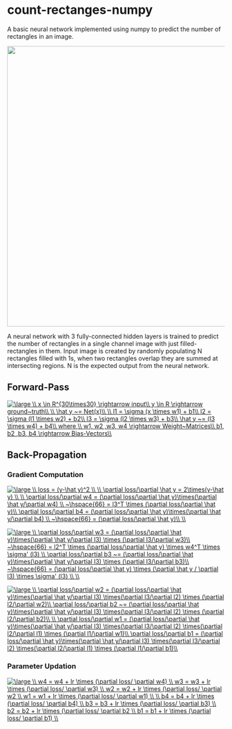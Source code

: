 # count-rectanges-numpy
A basic neural network implemented using numpy to predict the number of rectangles in an image. 

</a>
<p align="center">
    <img src="https://github.com/annabond1001/count-rects-np/blob/master/demo/figure_1.png?raw=true", width="650">
</p>

A neural network with 3 fully-connected hidden layers is trained to predict the number of rectangles in a single channel image with just filled-rectangles in them. Input image is created by randomly populating N rectangles filled with 1s, when two rectangles overlap they are summed at intersecting regions. N is the expected output from the neural network.

## Forward-Pass
<a href="https://www.codecogs.com/eqnedit.php?latex=\large&space;\\&space;x&space;\in&space;R^{30\times30}&space;\rightarrow&space;input\\&space;y&space;\in&space;R&space;\rightarrow&space;ground~truth\\&space;\\&space;\hat&space;y&space;~=&space;Net(x)\\&space;\\&space;l1&space;=&space;\sigma&space;(x&space;\times&space;w1)&space;&plus;&space;b1\\&space;l2&space;=&space;\sigma&space;(l1&space;\times&space;w2)&space;&plus;&space;b2\\&space;l3&space;=&space;\sigma&space;(l2&space;\times&space;w3)&space;&plus;&space;b3\\&space;\hat&space;y&space;~=&space;(l3&space;\times&space;w4)&space;&plus;&space;b4\\&space;where,\\&space;w1,&space;w2&space;,w3,&space;w4&space;\rightarrow&space;Weight~Matrices\\&space;b1,&space;b2&space;,b3,&space;b4&space;\rightarrow&space;Bias-Vectors\\" target="_blank"><img src="https://latex.codecogs.com/gif.latex?\large&space;\\&space;x&space;\in&space;R^{30\times30}&space;\rightarrow&space;input\\&space;y&space;\in&space;R&space;\rightarrow&space;ground~truth\\&space;\\&space;\hat&space;y&space;~=&space;Net(x)\\&space;\\&space;l1&space;=&space;\sigma&space;(x&space;\times&space;w1)&space;&plus;&space;b1\\&space;l2&space;=&space;\sigma&space;(l1&space;\times&space;w2)&space;&plus;&space;b2\\&space;l3&space;=&space;\sigma&space;(l2&space;\times&space;w3)&space;&plus;&space;b3\\&space;\hat&space;y&space;~=&space;(l3&space;\times&space;w4)&space;&plus;&space;b4\\&space;where,\\&space;w1,&space;w2&space;,w3,&space;w4&space;\rightarrow&space;Weight~Matrices\\&space;b1,&space;b2&space;,b3,&space;b4&space;\rightarrow&space;Bias-Vectors\\" title="\large \\ x \in R^{30\times30} \rightarrow input\\ y \in R \rightarrow ground~truth\\ \\ \hat y ~= Net(x)\\ \\ l1 = \sigma (x \times w1) + b1\\ l2 = \sigma (l1 \times w2) + b2\\ l3 = \sigma (l2 \times w3) + b3\\ \hat y ~= (l3 \times w4) + b4\\ where,\\ w1, w2 ,w3, w4 \rightarrow Weight~Matrices\\ b1, b2 ,b3, b4 \rightarrow Bias-Vectors\\" /></a>

## Back-Propagation
### Gradient Computation
<a href="https://www.codecogs.com/eqnedit.php?latex=\large&space;\\&space;loss&space;=&space;(y-\hat&space;y)^2&space;\\&space;\\&space;\partial&space;loss/\partial&space;\hat&space;y&space;=&space;2\times(y-\hat&space;y)&space;\\&space;\\&space;\partial&space;loss/\partial&space;w4&space;=&space;(\partial&space;loss/\partial&space;\hat&space;y)\times(\partial&space;\hat&space;y/\partial&space;w4)&space;\\&space;~\hspace{66}&space;=&space;l3^T&space;\times&space;(\partial&space;loss/\partial&space;\hat&space;y)\\&space;\partial&space;loss/\partial&space;b4&space;=&space;(\partial&space;loss/\partial&space;\hat&space;y)\times(\partial&space;\hat&space;y/\partial&space;b4)&space;\\&space;~\hspace{66}&space;=&space;(\partial&space;loss/\partial&space;\hat&space;y)\\&space;\\" target="_blank"><img src="https://latex.codecogs.com/gif.latex?\large&space;\\&space;loss&space;=&space;(y-\hat&space;y)^2&space;\\&space;\\&space;\partial&space;loss/\partial&space;\hat&space;y&space;=&space;2\times(y-\hat&space;y)&space;\\&space;\\&space;\partial&space;loss/\partial&space;w4&space;=&space;(\partial&space;loss/\partial&space;\hat&space;y)\times(\partial&space;\hat&space;y/\partial&space;w4)&space;\\&space;~\hspace{66}&space;=&space;l3^T&space;\times&space;(\partial&space;loss/\partial&space;\hat&space;y)\\&space;\partial&space;loss/\partial&space;b4&space;=&space;(\partial&space;loss/\partial&space;\hat&space;y)\times(\partial&space;\hat&space;y/\partial&space;b4)&space;\\&space;~\hspace{66}&space;=&space;(\partial&space;loss/\partial&space;\hat&space;y)\\&space;\\" title="\large \\ loss = (y-\hat y)^2 \\ \\ \partial loss/\partial \hat y = 2\times(y-\hat y) \\ \\ \partial loss/\partial w4 = (\partial loss/\partial \hat y)\times(\partial \hat y/\partial w4) \\ ~\hspace{66} = l3^T \times (\partial loss/\partial \hat y)\\ \partial loss/\partial b4 = (\partial loss/\partial \hat y)\times(\partial \hat y/\partial b4) \\ ~\hspace{66} = (\partial loss/\partial \hat y)\\ \\" /></a>

<a href="https://www.codecogs.com/eqnedit.php?latex=\large&space;\\&space;\partial&space;loss/\partial&space;w3&space;=&space;(\partial&space;loss/\partial&space;\hat&space;y)\times(\partial&space;\hat&space;y/\partial&space;l3)&space;\times&space;(\partial&space;l3/\partial&space;w3)\\&space;~\hspace{66}&space;=&space;l2^T&space;\times&space;(\partial&space;loss/\partial&space;\hat&space;y)&space;\times&space;w4^T&space;\times&space;\sigma'&space;(l3)&space;\\&space;\partial&space;loss/\partial&space;b3&space;~=&space;(\partial&space;loss/\partial&space;\hat&space;y)\times(\partial&space;\hat&space;y/\partial&space;l3)&space;\times&space;(\partial&space;l3/\partial&space;b3)\\&space;~\hspace{66}&space;=&space;(\partial&space;loss/\partial&space;\hat&space;y)&space;\times&space;(\partial&space;\hat&space;y&space;/&space;\partial&space;l3)&space;\times&space;\sigma'&space;(l3)&space;\\&space;\\" target="_blank"><img src="https://latex.codecogs.com/gif.latex?\large&space;\\&space;\partial&space;loss/\partial&space;w3&space;=&space;(\partial&space;loss/\partial&space;\hat&space;y)\times(\partial&space;\hat&space;y/\partial&space;l3)&space;\times&space;(\partial&space;l3/\partial&space;w3)\\&space;~\hspace{66}&space;=&space;l2^T&space;\times&space;(\partial&space;loss/\partial&space;\hat&space;y)&space;\times&space;w4^T&space;\times&space;\sigma'&space;(l3)&space;\\&space;\partial&space;loss/\partial&space;b3&space;~=&space;(\partial&space;loss/\partial&space;\hat&space;y)\times(\partial&space;\hat&space;y/\partial&space;l3)&space;\times&space;(\partial&space;l3/\partial&space;b3)\\&space;~\hspace{66}&space;=&space;(\partial&space;loss/\partial&space;\hat&space;y)&space;\times&space;(\partial&space;\hat&space;y&space;/&space;\partial&space;l3)&space;\times&space;\sigma'&space;(l3)&space;\\&space;\\" title="\large \\ \partial loss/\partial w3 = (\partial loss/\partial \hat y)\times(\partial \hat y/\partial l3) \times (\partial l3/\partial w3)\\ ~\hspace{66} = l2^T \times (\partial loss/\partial \hat y) \times w4^T \times \sigma' (l3) \\ \partial loss/\partial b3 ~= (\partial loss/\partial \hat y)\times(\partial \hat y/\partial l3) \times (\partial l3/\partial b3)\\ ~\hspace{66} = (\partial loss/\partial \hat y) \times (\partial \hat y / \partial l3) \times \sigma' (l3) \\ \\" /></a>

<a href="https://www.codecogs.com/eqnedit.php?latex=\large&space;\\&space;\partial&space;loss/\partial&space;w2&space;=&space;(\partial&space;loss/\partial&space;\hat&space;y)\times(\partial&space;\hat&space;y/\partial&space;l3)&space;\times(\partial&space;l3/\partial&space;l2)&space;\times&space;(\partial&space;l2/\partial&space;w2)\\&space;\partial&space;loss/\partial&space;b2&space;~=&space;(\partial&space;loss/\partial&space;\hat&space;y)\times(\partial&space;\hat&space;y/\partial&space;l3)&space;\times(\partial&space;l3/\partial&space;l2)&space;\times&space;(\partial&space;l2/\partial&space;b2)\\&space;\\&space;\partial&space;loss/\partial&space;w1&space;=&space;(\partial&space;loss/\partial&space;\hat&space;y)\times(\partial&space;\hat&space;y/\partial&space;l3)&space;\times(\partial&space;l3/\partial&space;l2)&space;\times(\partial&space;l2/\partial&space;l1)&space;\times&space;(\partial&space;l1/\partial&space;w1)\\&space;\partial&space;loss/\partial&space;b1&space;=&space;(\partial&space;loss/\partial&space;\hat&space;y)\times(\partial&space;\hat&space;y/\partial&space;l3)&space;\times(\partial&space;l3/\partial&space;l2)&space;\times(\partial&space;l2/\partial&space;l1)&space;\times&space;(\partial&space;l1/\partial&space;b1)\\" target="_blank"><img src="https://latex.codecogs.com/gif.latex?\large&space;\\&space;\partial&space;loss/\partial&space;w2&space;=&space;(\partial&space;loss/\partial&space;\hat&space;y)\times(\partial&space;\hat&space;y/\partial&space;l3)&space;\times(\partial&space;l3/\partial&space;l2)&space;\times&space;(\partial&space;l2/\partial&space;w2)\\&space;\partial&space;loss/\partial&space;b2&space;~=&space;(\partial&space;loss/\partial&space;\hat&space;y)\times(\partial&space;\hat&space;y/\partial&space;l3)&space;\times(\partial&space;l3/\partial&space;l2)&space;\times&space;(\partial&space;l2/\partial&space;b2)\\&space;\\&space;\partial&space;loss/\partial&space;w1&space;=&space;(\partial&space;loss/\partial&space;\hat&space;y)\times(\partial&space;\hat&space;y/\partial&space;l3)&space;\times(\partial&space;l3/\partial&space;l2)&space;\times(\partial&space;l2/\partial&space;l1)&space;\times&space;(\partial&space;l1/\partial&space;w1)\\&space;\partial&space;loss/\partial&space;b1&space;=&space;(\partial&space;loss/\partial&space;\hat&space;y)\times(\partial&space;\hat&space;y/\partial&space;l3)&space;\times(\partial&space;l3/\partial&space;l2)&space;\times(\partial&space;l2/\partial&space;l1)&space;\times&space;(\partial&space;l1/\partial&space;b1)\\" title="\large \\ \partial loss/\partial w2 = (\partial loss/\partial \hat y)\times(\partial \hat y/\partial l3) \times(\partial l3/\partial l2) \times (\partial l2/\partial w2)\\ \partial loss/\partial b2 ~= (\partial loss/\partial \hat y)\times(\partial \hat y/\partial l3) \times(\partial l3/\partial l2) \times (\partial l2/\partial b2)\\ \\ \partial loss/\partial w1 = (\partial loss/\partial \hat y)\times(\partial \hat y/\partial l3) \times(\partial l3/\partial l2) \times(\partial l2/\partial l1) \times (\partial l1/\partial w1)\\ \partial loss/\partial b1 = (\partial loss/\partial \hat y)\times(\partial \hat y/\partial l3) \times(\partial l3/\partial l2) \times(\partial l2/\partial l1) \times (\partial l1/\partial b1)\\" /></a>

### Parameter Updation
<a href="https://www.codecogs.com/eqnedit.php?latex=\large&space;\\&space;w4&space;=&space;w4&space;&plus;&space;lr&space;\times&space;(\partial&space;loss/&space;\partial&space;w4)&space;\\&space;w3&space;=&space;w3&space;&plus;&space;lr&space;\times&space;(\partial&space;loss/&space;\partial&space;w3)&space;\\&space;w2&space;=&space;w2&space;&plus;&space;lr&space;\times&space;(\partial&space;loss/&space;\partial&space;w2&space;\\&space;w1&space;=&space;w1&space;&plus;&space;lr&space;\times&space;(\partial&space;loss/&space;\partial&space;w1)&space;\\&space;\\&space;b4&space;=&space;b4&space;&plus;&space;lr&space;\times&space;(\partial&space;loss/&space;\partial&space;b4)&space;\\&space;b3&space;=&space;b3&space;&plus;&space;lr&space;\times&space;(\partial&space;loss/&space;\partial&space;b3)&space;\\&space;b2&space;=&space;b2&space;&plus;&space;lr&space;\times&space;(\partial&space;loss/&space;\partial&space;b2&space;\\&space;b1&space;=&space;b1&space;&plus;&space;lr&space;\times&space;(\partial&space;loss/&space;\partial&space;b1)&space;\\" target="_blank"><img src="https://latex.codecogs.com/gif.latex?\large&space;\\&space;w4&space;=&space;w4&space;&plus;&space;lr&space;\times&space;(\partial&space;loss/&space;\partial&space;w4)&space;\\&space;w3&space;=&space;w3&space;&plus;&space;lr&space;\times&space;(\partial&space;loss/&space;\partial&space;w3)&space;\\&space;w2&space;=&space;w2&space;&plus;&space;lr&space;\times&space;(\partial&space;loss/&space;\partial&space;w2&space;\\&space;w1&space;=&space;w1&space;&plus;&space;lr&space;\times&space;(\partial&space;loss/&space;\partial&space;w1)&space;\\&space;\\&space;b4&space;=&space;b4&space;&plus;&space;lr&space;\times&space;(\partial&space;loss/&space;\partial&space;b4)&space;\\&space;b3&space;=&space;b3&space;&plus;&space;lr&space;\times&space;(\partial&space;loss/&space;\partial&space;b3)&space;\\&space;b2&space;=&space;b2&space;&plus;&space;lr&space;\times&space;(\partial&space;loss/&space;\partial&space;b2&space;\\&space;b1&space;=&space;b1&space;&plus;&space;lr&space;\times&space;(\partial&space;loss/&space;\partial&space;b1)&space;\\" title="\large \\ w4 = w4 + lr \times (\partial loss/ \partial w4) \\ w3 = w3 + lr \times (\partial loss/ \partial w3) \\ w2 = w2 + lr \times (\partial loss/ \partial w2 \\ w1 = w1 + lr \times (\partial loss/ \partial w1) \\ \\ b4 = b4 + lr \times (\partial loss/ \partial b4) \\ b3 = b3 + lr \times (\partial loss/ \partial b3) \\ b2 = b2 + lr \times (\partial loss/ \partial b2 \\ b1 = b1 + lr \times (\partial loss/ \partial b1) \\" /></a>
